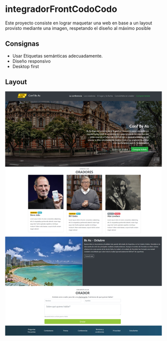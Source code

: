 # integradorFrontCodoCodo

Este proyecto consiste en lograr maquetar una web en base a un layout provisto mediante una imagen, respetando el diseño al máximo posible

## Consignas

- Usar Etiquetas semánticas adecuadamente.
- Diseño responsivo
- Desktop first

## Layout

![Maqueta](./assets/img/final_front.jpg)
